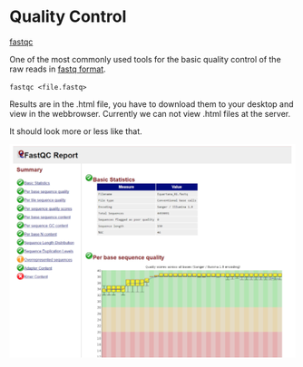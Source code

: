 # Quality Control

[fastqc](http://www.bioinformatics.babraham.ac.uk/projects/fastqc/)  

One of the most commonly used tools for the basic quality control of the raw reads in [fastq format](https://en.wikipedia.org/wiki/FASTQ_format).   

`fastqc <file.fastq>`

Results are in the .html file, you have to download them to your desktop and view in the webbrowser. Currently we can not view .html files at the server.  

It should look more or less like that.  

![Screenshot](../lib/qc_screen.png)


